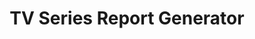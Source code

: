 ---
title: "TV Series Report Generator"
description: "using SQL and Python I built this super cool thing that shows you how good your taste in tv shows is! i.e. shows you whatever you would ever want to know about young sheldon and other amazing shows!"
image:
    url: "../../assets/photos/youngsheldon.png"
    alt: "Report of the TV series Young Sheldon"
link: "https://github.com/mdoheny9/tv-series-report-generator"
tags: [python, sql, databases, web-development, web-design]
---